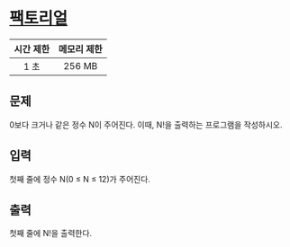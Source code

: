 # [팩토리얼](https://www.acmicpc.net/problem/10872)

| 시간 제한 | 메모리 제한 |
| :-------: | :---------: |
| 1 초      | 256 MB      |

## 문제

0보다 크거나 같은 정수 N이 주어진다. 이때, N!을 출력하는 프로그램을 작성하시오.


## 입력

첫째 줄에 정수 N(0 ≤ N ≤ 12)가 주어진다.


## 출력

첫째 줄에 N!을 출력한다.


